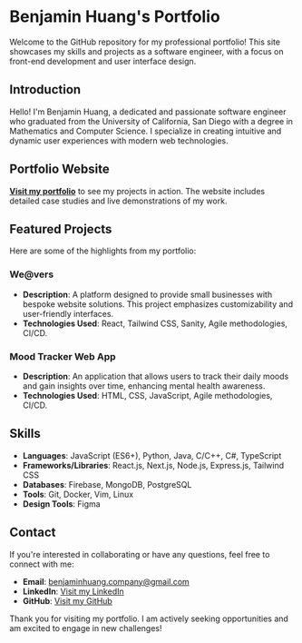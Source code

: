 # Benjamin Huang's Portfolio

Welcome to the GitHub repository for my professional portfolio! This site showcases my skills and projects as a software engineer, with a focus on front-end development and user interface design.

## Introduction

Hello! I'm Benjamin Huang, a dedicated and passionate software engineer who graduated from the University of California, San Diego with a degree in Mathematics and Computer Science. I specialize in creating intuitive and dynamic user experiences with modern web technologies.

## Portfolio Website

**[Visit my portfolio](https://benjaminhuang.dev)** to see my projects in action. The website includes detailed case studies and live demonstrations of my work.

## Featured Projects

Here are some of the highlights from my portfolio:

### We@vers
- **Description**: A platform designed to provide small businesses with bespoke website solutions. This project emphasizes customizability and user-friendly interfaces.
- **Technologies Used**: React, Tailwind CSS, Sanity, Agile methodologies, CI/CD.

### Mood Tracker Web App
- **Description**: An application that allows users to track their daily moods and gain insights over time, enhancing mental health awareness.
- **Technologies Used**: HTML, CSS, JavaScript, Agile methodologies, CI/CD.

## Skills

- **Languages**: JavaScript (ES6+), Python, Java, C/C++, C#, TypeScript
- **Frameworks/Libraries**: React.js, Next.js, Node.js, Express.js, Tailwind CSS
- **Databases**: Firebase, MongoDB, PostgreSQL
- **Tools**: Git, Docker, Vim, Linux
- **Design Tools**: Figma

## Contact

If you're interested in collaborating or have any questions, feel free to connect with me:

- **Email**: [benjaminhuang.company@gmail.com](mailto:benjaminhuang.company@gmail.com)
- **LinkedIn**: [Visit my LinkedIn](https://www.linkedin.com/in/hung-i-huang/)
- **GitHub**: [Visit my GitHub](https://github.com/benjaminhuang)

Thank you for visiting my portfolio. I am actively seeking opportunities and am excited to engage in new challenges!

